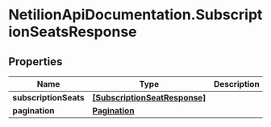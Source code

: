 # NetilionApiDocumentation.SubscriptionSeatsResponse

## Properties
Name | Type | Description | Notes
------------ | ------------- | ------------- | -------------
**subscriptionSeats** | [**[SubscriptionSeatResponse]**](SubscriptionSeatResponse.md) |  | 
**pagination** | [**Pagination**](Pagination.md) |  | 


